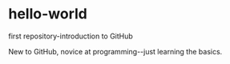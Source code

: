 # hello-world

first repository-introduction to GitHub

New to GitHub, novice at programming--just learning the basics.

